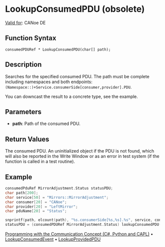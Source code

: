 # LookupConsumedPDU (obsolete)

[Valid for](../../../Shared/FeatureAvailability.md): CANoe DE

## Function Syntax

```
consumedPDURef * LookupConsumedPDU(char[] path);
```

## Description

Searches for the specified consumed PDU. The path must be complete including namespaces and both endpoints: `(Namespace::)+Service.consumerSide[consumer,provider].PDU`.

You can downcast the result to a concrete type, see the example.

## Parameters

- **path**: Path of the consumed PDU.

## Return Values

The consumed PDU. An uninitialized object if the PDU is not found, which will also be reported in the Write Window or as an error in test system (if the function is called in a test routine).

## Example

```c
consumedPduRef MirrorAdjustment.Status statusPDU;
char path[200];
char service[50] = "Mirrors::MirrorAdjustment";
char consumer[20] = "CANoe";
char provider[20] = "LeftMirror";
char pduName[20] = "Status";

snprintf(path, elcount(path), "%s.consumerSide[%s,%s].%s", service, consumer, provider, pduName);
statusPDU = (consumedPDURef MirrorAdjustment.Status) lookupConsumedPDU(path);
```

[Programming with the Communication Concept (C#, Python and CAPL)](../../../CANoeCANalyzer/CommunicationConcept/Programming/CCP.md) • [LookupConsumedEvent](CAPLfunctionLookupConsumedEvent.md) • [LookupProvidedPDU](CAPLfunctionLookupProvidedPDU.md)
